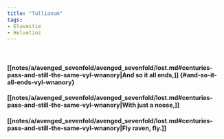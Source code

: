 ```yaml
---
title: "Tullianum"
tags:
- Eluveitie
- Helvetios
---
```

&nbsp;
#### [[notes/a/avenged_sevenfold/avenged_sevenfold/lost.md#centuries-pass-and-still-the-same-vyl-wnanory|And so it all ends,]] {#and-so-it-all-ends-vyl-wnanory}
#### [[notes/a/avenged_sevenfold/avenged_sevenfold/lost.md#centuries-pass-and-still-the-same-vyl-wnanory|With just a noose,]]
#### [[notes/a/avenged_sevenfold/avenged_sevenfold/lost.md#centuries-pass-and-still-the-same-vyl-wnanory|Fly raven, fly.]]
